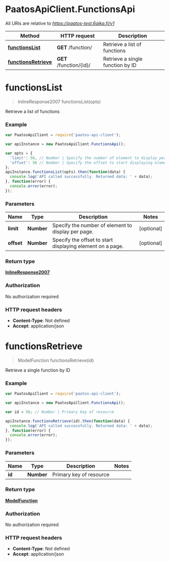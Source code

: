 # PaatosApiClient.FunctionsApi

All URIs are relative to *https://paatos-test.6aika.fi/v1*

Method | HTTP request | Description
------------- | ------------- | -------------
[**functionsList**](FunctionsApi.md#functionsList) | **GET** /function/ | Retrieve a list of functions
[**functionsRetrieve**](FunctionsApi.md#functionsRetrieve) | **GET** /function/{id}/ | Retrieve a single function by ID


<a name="functionsList"></a>
# **functionsList**
> InlineResponse2007 functionsList(opts)

Retrieve a list of functions

### Example
```javascript
var PaatosApiClient = require('paatos-api-client');

var apiInstance = new PaatosApiClient.FunctionsApi();

var opts = { 
  'limit': 56, // Number | Specify the number of element to display per page.
  'offset': 56 // Number | Specify the offset to start displaying element on a page.
};
apiInstance.functionsList(opts).then(function(data) {
  console.log('API called successfully. Returned data: ' + data);
}, function(error) {
  console.error(error);
});

```

### Parameters

Name | Type | Description  | Notes
------------- | ------------- | ------------- | -------------
 **limit** | **Number**| Specify the number of element to display per page. | [optional] 
 **offset** | **Number**| Specify the offset to start displaying element on a page. | [optional] 

### Return type

[**InlineResponse2007**](InlineResponse2007.md)

### Authorization

No authorization required

### HTTP request headers

 - **Content-Type**: Not defined
 - **Accept**: application/json

<a name="functionsRetrieve"></a>
# **functionsRetrieve**
> ModelFunction functionsRetrieve(id)

Retrieve a single function by ID

### Example
```javascript
var PaatosApiClient = require('paatos-api-client');

var apiInstance = new PaatosApiClient.FunctionsApi();

var id = 56; // Number | Primary key of resource

apiInstance.functionsRetrieve(id).then(function(data) {
  console.log('API called successfully. Returned data: ' + data);
}, function(error) {
  console.error(error);
});

```

### Parameters

Name | Type | Description  | Notes
------------- | ------------- | ------------- | -------------
 **id** | **Number**| Primary key of resource | 

### Return type

[**ModelFunction**](ModelFunction.md)

### Authorization

No authorization required

### HTTP request headers

 - **Content-Type**: Not defined
 - **Accept**: application/json


